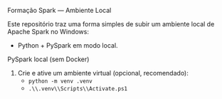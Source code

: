 Formação Spark — Ambiente Local

Este repositório traz uma forma simples de subir um ambiente local de Apache Spark no Windows:

 - Python + PySpark em modo local.

PySpark local (sem Docker)

1) Crie e ative um ambiente virtual (opcional, recomendado):
   - `python -m venv .venv`
   - `.\\.venv\\Scripts\\Activate.ps1`
